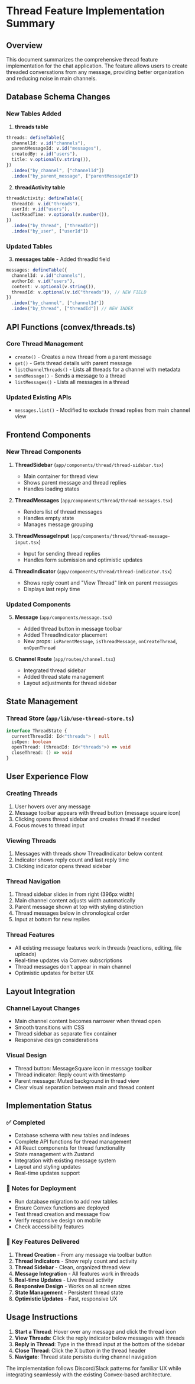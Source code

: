 # Thread Feature Implementation Summary

## Overview
This document summarizes the comprehensive thread feature implementation for the chat application. The feature allows users to create threaded conversations from any message, providing better organization and reducing noise in main channels.

## Database Schema Changes

### New Tables Added

1. **threads table**
```typescript
threads: defineTable({
  channelId: v.id("channels"),
  parentMessageId: v.id("messages"),
  createdBy: v.id("users"),
  title: v.optional(v.string()),
})
  .index("by_channel", ["channelId"])
  .index("by_parent_message", ["parentMessageId"])
```

2. **threadActivity table**
```typescript
threadActivity: defineTable({
  threadId: v.id("threads"),
  userId: v.id("users"),
  lastReadTime: v.optional(v.number()),
})
  .index("by_thread", ["threadId"])
  .index("by_user", ["userId"])
```

### Updated Tables

3. **messages table** - Added threadId field
```typescript
messages: defineTable({
  channelId: v.id("channels"),
  authorId: v.id("users"),
  content: v.optional(v.string()),
  threadId: v.optional(v.id("threads")), // NEW FIELD
})
  .index("by_channel", ["channelId"])
  .index("by_thread", ["threadId"]) // NEW INDEX
```

## API Functions (convex/threads.ts)

### Core Thread Management
- `create()` - Creates a new thread from a parent message
- `get()` - Gets thread details with parent message
- `listChannelThreads()` - Lists all threads for a channel with metadata
- `sendMessage()` - Sends a message to a thread
- `listMessages()` - Lists all messages in a thread

### Updated Existing APIs
- `messages.list()` - Modified to exclude thread replies from main channel view

## Frontend Components

### New Thread Components

1. **ThreadSidebar** (`app/components/thread/thread-sidebar.tsx`)
   - Main container for thread view
   - Shows parent message and thread replies
   - Handles loading states

2. **ThreadMessages** (`app/components/thread/thread-messages.tsx`)
   - Renders list of thread messages
   - Handles empty state
   - Manages message grouping

3. **ThreadMessageInput** (`app/components/thread/thread-message-input.tsx`)
   - Input for sending thread replies
   - Handles form submission and optimistic updates

4. **ThreadIndicator** (`app/components/thread/thread-indicator.tsx`)
   - Shows reply count and "View Thread" link on parent messages
   - Displays last reply time

### Updated Components

5. **Message** (`app/components/message.tsx`)
   - Added thread button in message toolbar
   - Added ThreadIndicator placement
   - New props: `isParentMessage`, `isThreadMessage`, `onCreateThread`, `onOpenThread`

6. **Channel Route** (`app/routes/channel.tsx`)
   - Integrated thread sidebar
   - Added thread state management
   - Layout adjustments for thread sidebar

## State Management

### Thread Store (`app/lib/use-thread-store.ts`)
```typescript
interface ThreadState {
  currentThreadId: Id<"threads"> | null
  isOpen: boolean
  openThread: (threadId: Id<"threads">) => void
  closeThread: () => void
}
```

## User Experience Flow

### Creating Threads
1. User hovers over any message
2. Message toolbar appears with thread button (message square icon)
3. Clicking opens thread sidebar and creates thread if needed
4. Focus moves to thread input

### Viewing Threads
1. Messages with threads show ThreadIndicator below content
2. Indicator shows reply count and last reply time
3. Clicking indicator opens thread sidebar

### Thread Navigation
1. Thread sidebar slides in from right (396px width)
2. Main channel content adjusts width automatically
3. Parent message shown at top with styling distinction
4. Thread messages below in chronological order
5. Input at bottom for new replies

### Thread Features
- All existing message features work in threads (reactions, editing, file uploads)
- Real-time updates via Convex subscriptions
- Thread messages don't appear in main channel
- Optimistic updates for better UX

## Layout Integration

### Channel Layout Changes
- Main channel content becomes narrower when thread open
- Smooth transitions with CSS
- Thread sidebar as separate flex container
- Responsive design considerations

### Visual Design
- Thread button: MessageSquare icon in message toolbar
- Thread indicator: Reply count with timestamp
- Parent message: Muted background in thread view
- Clear visual separation between main and thread content

## Implementation Status

### ✅ Completed
- Database schema with new tables and indexes
- Complete API functions for thread management
- All React components for thread functionality
- State management with Zustand
- Integration with existing message system
- Layout and styling updates
- Real-time updates support

### 🔧 Notes for Deployment
- Run database migration to add new tables
- Ensure Convex functions are deployed
- Test thread creation and message flow
- Verify responsive design on mobile
- Check accessibility features

### 🎯 Key Features Delivered
1. **Thread Creation** - From any message via toolbar button
2. **Thread Indicators** - Show reply count and activity
3. **Thread Sidebar** - Clean, organized thread view
4. **Message Integration** - All features work in threads
5. **Real-time Updates** - Live thread activity
6. **Responsive Design** - Works on all screen sizes
7. **State Management** - Persistent thread state
8. **Optimistic Updates** - Fast, responsive UX

## Usage Instructions

1. **Start a Thread**: Hover over any message and click the thread icon
2. **View Threads**: Click the reply indicator below messages with threads
3. **Reply in Thread**: Type in the thread input at the bottom of the sidebar
4. **Close Thread**: Click the X button in the thread header
5. **Navigate**: Thread state persists during channel navigation

The implementation follows Discord/Slack patterns for familiar UX while integrating seamlessly with the existing Convex-based architecture.